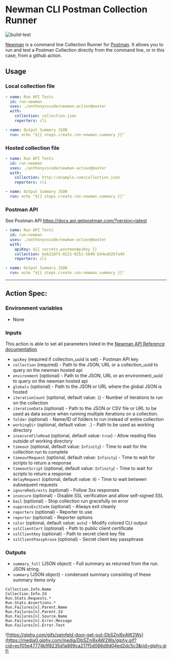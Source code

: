 # Newman CLI Postman Collection Runner

![build-test](https://github.com/anthonyvscode/newman-action/workflows/build-test/badge.svg)

[Newman](https://learning.postman.com/docs/postman/collection-runs/command-line-integration-with-newman/) is a command line Collection Runner for [Postman](https://www.postman.com/). It allows you to run and test a Postman Collection directly from the command line, or in this case, from a github action.

## Usage

### Local collection file

```yaml
- name: Run API Tests
  id: run-newman
  uses: ./anthonyvscode/newman-action@master
  with:
    collection: collection.json
    reporters: cli

- name: Output Summary JSON
  run: echo "${{ steps.create.run-newman.summary }}"
```

### Hosted collection file

```yaml
- name: Run API Tests
  id: run-newman
  uses: ./anthonyvscode/newman-action@master
  with:
    collection: http://example.com/collection.json
    reporters: cli

- name: Output Summary JSON
  run: echo "${{ steps.create.run-newman.summary }}"
```

### Postman API

See Postman API 
https://docs.api.getpostman.com/?version=latest

```yaml
- name: Run API Tests
  id: run-newman
  uses: ./anthonyvscode/newman-action@master
  with:
    apiKey: ${{ secrets.postmanApiKey }}
    collection: bab22df3-0221-0251-5849-b34eab2bfa49
    reporters: cli

- name: Output Summary JSON
  run: echo "${{ steps.create.run-newman.summary }}"
```

----
## Action Spec:

### Environment variables
- None

### Inputs

This action is able to set all parameters listed in the [Newman API Reference documentation](https://www.npmjs.com/package/newman#api-reference)

- `apiKey` (required if collection_uuid is set) - Postman API key
- `collection` (required) - Path to the JSON, URL or a collection_uuid to query on the newman hosted api
- `environment` (optional) - Path to the JSON, URL or an environment_uuid to query on the newman hosted api
- `globals` (optional) - Path to the JSON or URL where the global JSON is hosted
- `iterationCount` (optional, default value: `1`) - Number of iterations to run on the collection
- `iterationData` (optional) - Path to the JSON or CSV file or URL to be used as data source when running multiple iterations on a collection.
- `folder` (optional) - Name/ID of folders to run instead of entire collection
- `workingDir` (optional, default value: `.`) - Path to be used as working directory
- `insecureFileRead` (optional, default value: `true`) - Allow reading files outside of working directory
- `timeout` (optional, default value: `Infinity`) - Time to wait for the collection run to complete
- `timeoutRequest` (optional, default value: `Infinity`) - Time to wait for scripts to return a response
- `timeoutScript` (optional, default value: `Infinity`) - Time to wait for scripts to return a response
- `delayRequest` (optional, default value: `0`) - Time to wait between subsequent requests
- `ignoreRedirects` (optional) - Follow 3xx responses
- `insecure` (optional) - Disable SSL verification and allow self-signed SSL
- `bail` (optional) - Stop collection run gracefully on error
- `suppressExitCode` (optional) - Always exit cleanly
- `reporters` (optional) - Reporter to use
- `reporter` (optional) - Reporter options
- `color` (optional, default value: `auto`) - Modify colored CLI output
- `sslClientCert` (optional) - Path to public client certificate
- `sslClientKey` (optional) - Path to secret client key file
- `sslClientPassphrase` (optional) - Secret client key passphrase

### Outputs

- `summary_full` (JSON object) - Full summary as returned from the run. JSON string.
- `summary` (JSON object) - condensed summary consisting of these summary items only

```
Collection.Info.Name
Collection.Info.Id
Run.Stats.Requests.*
Run.Stats.Assertions.*
Run.Failures[n].Parent.Name
Run.Failures[n].Parent.Id
Run.Failures[n].Source.Name
Run.Failures[n].Error.Message
Run.Failures[n].Error.Test
```

![https://giphy.com/gifs/seinfeld-door-get-out-DbSZni6xAW2Ws](https://media0.giphy.com/media/DbSZni6xAW2Ws/giphy.gif?cid=ecf05e47774b1f8235d1a899ca217f5d086d9d04ed2dc5c3&rid=giphy.gif)